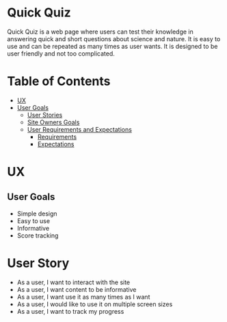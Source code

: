 # Quick Quiz
Quick Quiz is a web page where users can test their knowledge in answering quick and short questions about science and nature. It is easy to use and can be repeated as many times as user wants. It is designed to be user friendly and not too complicated. 

# Table of Contents
* [UX]("UX")
 * [User Goals](#user-goals "User Goals")
    * [User Stories](#user-stories "User Stories")
    * [Site Owners Goals](#site-owners-goals)
    * [User Requirements and Expectations](#user-requirements-and-expectations)
         * [Requirements](#requirements)
         * [Expectations](#expectations)

# UX 

## User Goals
- Simple design 
- Easy to use
- Informative
- Score tracking

# User Story
- As a user, I want to interact with the site
- As a user, I want content to be informative
- As a user, I want use it as many times as I want
- As a user, I would like to use it on multiple screen sizes
- As a user, I want to track my progress